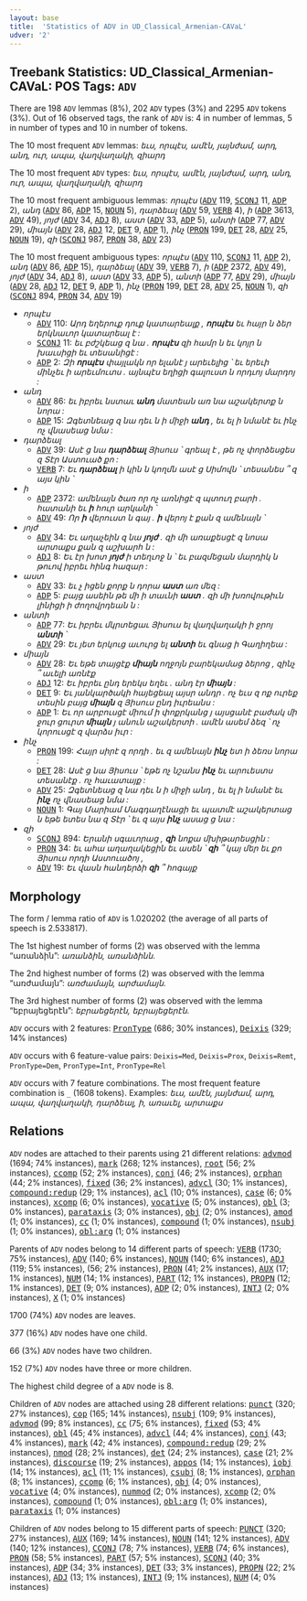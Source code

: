 ```yaml
---
layout: base
title:  'Statistics of ADV in UD_Classical_Armenian-CAVaL'
udver: '2'
---
```


## Treebank Statistics: UD_Classical_Armenian-CAVaL: POS Tags: `ADV`

There are 198 `ADV` lemmas (8%), 202 `ADV` types (3%) and 2295 `ADV` tokens (3%).
Out of 16 observed tags, the rank of `ADV` is: 4 in number of lemmas, 5 in number of types and 10 in number of tokens.

The 10 most frequent `ADV` lemmas: <em>եւս, որպէս, ամէն, յայնժամ, արդ, անդ, ուր, ապա, վաղվաղակի, զիարդ</em>

The 10 most frequent `ADV` types:  <em>եւս, որպէս, ամէն, յայնժամ, արդ, անդ, ուր, ապա, վաղվաղակի, զիարդ</em>

The 10 most frequent ambiguous lemmas: <em>որպէս</em> (<tt><a href="xcl_caval-pos-ADV.html">ADV</a></tt> 119, <tt><a href="xcl_caval-pos-SCONJ.html">SCONJ</a></tt> 11, <tt><a href="xcl_caval-pos-ADP.html">ADP</a></tt> 2), <em>անդ</em> (<tt><a href="xcl_caval-pos-ADV.html">ADV</a></tt> 86, <tt><a href="xcl_caval-pos-ADP.html">ADP</a></tt> 15, <tt><a href="xcl_caval-pos-NOUN.html">NOUN</a></tt> 5), <em>դարձեալ</em> (<tt><a href="xcl_caval-pos-ADV.html">ADV</a></tt> 59, <tt><a href="xcl_caval-pos-VERB.html">VERB</a></tt> 4), <em>ի</em> (<tt><a href="xcl_caval-pos-ADP.html">ADP</a></tt> 3613, <tt><a href="xcl_caval-pos-ADV.html">ADV</a></tt> 49), <em>յոյժ</em> (<tt><a href="xcl_caval-pos-ADV.html">ADV</a></tt> 34, <tt><a href="xcl_caval-pos-ADJ.html">ADJ</a></tt> 8), <em>աստ</em> (<tt><a href="xcl_caval-pos-ADV.html">ADV</a></tt> 33, <tt><a href="xcl_caval-pos-ADP.html">ADP</a></tt> 5), <em>անտի</em> (<tt><a href="xcl_caval-pos-ADP.html">ADP</a></tt> 77, <tt><a href="xcl_caval-pos-ADV.html">ADV</a></tt> 29), <em>միայն</em> (<tt><a href="xcl_caval-pos-ADV.html">ADV</a></tt> 28, <tt><a href="xcl_caval-pos-ADJ.html">ADJ</a></tt> 12, <tt><a href="xcl_caval-pos-DET.html">DET</a></tt> 9, <tt><a href="xcl_caval-pos-ADP.html">ADP</a></tt> 1), <em>ինչ</em> (<tt><a href="xcl_caval-pos-PRON.html">PRON</a></tt> 199, <tt><a href="xcl_caval-pos-DET.html">DET</a></tt> 28, <tt><a href="xcl_caval-pos-ADV.html">ADV</a></tt> 25, <tt><a href="xcl_caval-pos-NOUN.html">NOUN</a></tt> 19), <em>զի</em> (<tt><a href="xcl_caval-pos-SCONJ.html">SCONJ</a></tt> 987, <tt><a href="xcl_caval-pos-PRON.html">PRON</a></tt> 38, <tt><a href="xcl_caval-pos-ADV.html">ADV</a></tt> 23)

The 10 most frequent ambiguous types:  <em>որպէս</em> (<tt><a href="xcl_caval-pos-ADV.html">ADV</a></tt> 110, <tt><a href="xcl_caval-pos-SCONJ.html">SCONJ</a></tt> 11, <tt><a href="xcl_caval-pos-ADP.html">ADP</a></tt> 2), <em>անդ</em> (<tt><a href="xcl_caval-pos-ADV.html">ADV</a></tt> 86, <tt><a href="xcl_caval-pos-ADP.html">ADP</a></tt> 15), <em>դարձեալ</em> (<tt><a href="xcl_caval-pos-ADV.html">ADV</a></tt> 39, <tt><a href="xcl_caval-pos-VERB.html">VERB</a></tt> 7), <em>ի</em> (<tt><a href="xcl_caval-pos-ADP.html">ADP</a></tt> 2372, <tt><a href="xcl_caval-pos-ADV.html">ADV</a></tt> 49), <em>յոյժ</em> (<tt><a href="xcl_caval-pos-ADV.html">ADV</a></tt> 34, <tt><a href="xcl_caval-pos-ADJ.html">ADJ</a></tt> 8), <em>աստ</em> (<tt><a href="xcl_caval-pos-ADV.html">ADV</a></tt> 33, <tt><a href="xcl_caval-pos-ADP.html">ADP</a></tt> 5), <em>անտի</em> (<tt><a href="xcl_caval-pos-ADP.html">ADP</a></tt> 77, <tt><a href="xcl_caval-pos-ADV.html">ADV</a></tt> 29), <em>միայն</em> (<tt><a href="xcl_caval-pos-ADV.html">ADV</a></tt> 28, <tt><a href="xcl_caval-pos-ADJ.html">ADJ</a></tt> 12, <tt><a href="xcl_caval-pos-DET.html">DET</a></tt> 9, <tt><a href="xcl_caval-pos-ADP.html">ADP</a></tt> 1), <em>ինչ</em> (<tt><a href="xcl_caval-pos-PRON.html">PRON</a></tt> 199, <tt><a href="xcl_caval-pos-DET.html">DET</a></tt> 28, <tt><a href="xcl_caval-pos-ADV.html">ADV</a></tt> 25, <tt><a href="xcl_caval-pos-NOUN.html">NOUN</a></tt> 1), <em>զի</em> (<tt><a href="xcl_caval-pos-SCONJ.html">SCONJ</a></tt> 894, <tt><a href="xcl_caval-pos-PRON.html">PRON</a></tt> 34, <tt><a href="xcl_caval-pos-ADV.html">ADV</a></tt> 19)


* <em>որպէս</em>
  * <tt><a href="xcl_caval-pos-ADV.html">ADV</a></tt> 110: <em>Արդ եղերուք դուք կատարեալք , <b>որպէս</b> եւ հայր ն ձեր երկնաւոր կատարեալ է :</em>
  * <tt><a href="xcl_caval-pos-SCONJ.html">SCONJ</a></tt> 11: <em>եւ բժշկեաց զ նա . <b>որպէս</b> զի համր ն եւ կոյր ն խաւսիցի եւ տեսանիցէ :</em>
  * <tt><a href="xcl_caval-pos-ADP.html">ADP</a></tt> 2: <em>Զի <b>որպէս</b> փայլակն որ ելանէ յ արեւելից ՝ եւ երեւի մինչեւ ի արեւմուտս . այնպէս եղիցի գալուստ ն որդւոյ մարդոյ :</em>
* <em>անդ</em>
  * <tt><a href="xcl_caval-pos-ADV.html">ADV</a></tt> 86: <em>եւ իբրեւ նստաւ <b>անդ</b> մատեան առ նա աշակերտք ն նորա :</em>
  * <tt><a href="xcl_caval-pos-ADP.html">ADP</a></tt> 15: <em>Զգետնեաց զ նա դեւ ն ի միջի <b>անդ</b> , եւ ել ի նմանէ եւ ինչ ոչ վնասեաց նմա :</em>
* <em>դարձեալ</em>
  * <tt><a href="xcl_caval-pos-ADV.html">ADV</a></tt> 39: <em>Ասէ ց նա <b>դարձեալ</b> Յիսուս ՝ գրեալ է , թե ոչ փորձեսցես զ Տէր Աստուած քո :</em>
  * <tt><a href="xcl_caval-pos-VERB.html">VERB</a></tt> 7: <em>Եւ <b>դարձեալ</b> ի կին ն կողմն ասէ ց Սիմովն ՝ տեսանես ՞ զ այս կին ՝</em>
* <em>ի</em>
  * <tt><a href="xcl_caval-pos-ADP.html">ADP</a></tt> 2372: <em>ամենայն ծառ որ ոչ առնիցէ զ պտուղ բարի . հատանի եւ <b>ի</b> հուր արկանի ՝</em>
  * <tt><a href="xcl_caval-pos-ADV.html">ADV</a></tt> 49: <em>Որ <b>ի</b> վերուստ ն գայ . <b>ի</b> վերոյ է քան զ ամենայն ՝</em>
* <em>յոյժ</em>
  * <tt><a href="xcl_caval-pos-ADV.html">ADV</a></tt> 34: <em>Եւ աղաչեին զ նա <b>յոյժ</b> . զի մի առաքեսցէ զ նոսա արտաքս քան զ աշխարհ ն :</em>
  * <tt><a href="xcl_caval-pos-ADJ.html">ADJ</a></tt> 8: <em>Եւ էր խոտ <b>յոյժ</b> ի տեղւոջ ն ՝ եւ բազմեցան մարդիկ ն թուով իբրեւ հինգ հազար :</em>
* <em>աստ</em>
  * <tt><a href="xcl_caval-pos-ADV.html">ADV</a></tt> 33: <em>եւ չ իցեն քորք ն դորա <b>աստ</b> առ մեզ :</em>
  * <tt><a href="xcl_caval-pos-ADP.html">ADP</a></tt> 5: <em>բայց ասեին թե մի ի տաւնի <b>աստ</b> . զի մի խռովութիւն լինիցի ի ժողովրդեան ն :</em>
* <em>անտի</em>
  * <tt><a href="xcl_caval-pos-ADP.html">ADP</a></tt> 77: <em>Եւ իբրեւ մկրտեցաւ Յիսուս ել վաղվաղակի ի ջրոյ <b>անտի</b> ՝</em>
  * <tt><a href="xcl_caval-pos-ADV.html">ADV</a></tt> 29: <em>Եւ յետ երկուց աւուրց ել <b>անտի</b> եւ գնաց ի Գաղիղեա :</em>
* <em>միայն</em>
  * <tt><a href="xcl_caval-pos-ADV.html">ADV</a></tt> 28: <em>Եւ եթե տայցէք <b>միայն</b> ողջոյն բարեկամաց ձերոց , զինչ ՞ աւելի առնէք</em>
  * <tt><a href="xcl_caval-pos-ADJ.html">ADJ</a></tt> 12: <em>Եւ իբրեւ ընդ երեկս եղեւ . անդ էր <b>միայն</b> :</em>
  * <tt><a href="xcl_caval-pos-DET.html">DET</a></tt> 9: <em>Եւ յանկարծակի հայեցեալ այսր անդր . ոչ եւս զ ոք ուրեք տեսին բայց <b>միայն</b> զ Յիսուս ընդ իւրեանս :</em>
  * <tt><a href="xcl_caval-pos-ADP.html">ADP</a></tt> 1: <em>Եւ որ արբուսցէ միում ի փոքրկանց յ այսցանէ բաժակ մի ջուր ցուրտ <b>միայն</b> յ անուն աշակերտի . ամէն ասեմ ձեզ ՝ ոչ կորուսցէ զ վարձս իւր :</em>
* <em>ինչ</em>
  * <tt><a href="xcl_caval-pos-PRON.html">PRON</a></tt> 199: <em>Հայր սիրէ զ որդի . եւ զ ամենայն <b>ինչ</b> ետ ի ձեռս նորա :</em>
  * <tt><a href="xcl_caval-pos-DET.html">DET</a></tt> 28: <em>Ասէ ց նա Յիսուս ՝ եթե ոչ նշանս <b>ինչ</b> եւ արուեստս տեսանէք . ոչ հաւատայք :</em>
  * <tt><a href="xcl_caval-pos-ADV.html">ADV</a></tt> 25: <em>Զգետնեաց զ նա դեւ ն ի միջի անդ , եւ ել ի նմանէ եւ <b>ինչ</b> ոչ վնասեաց նմա :</em>
  * <tt><a href="xcl_caval-pos-NOUN.html">NOUN</a></tt> 1: <em>Գայ Մարիամ Մագդաղէնացի եւ պատմէ աշակերտաց ն եթե ետես նա զ Տէր ՝ եւ զ այս <b>ինչ</b> ասաց ց նա :</em>
* <em>զի</em>
  * <tt><a href="xcl_caval-pos-SCONJ.html">SCONJ</a></tt> 894: <em>Երանի սգաւորաց , <b>զի</b> նոքա մխիթարեսցին :</em>
  * <tt><a href="xcl_caval-pos-PRON.html">PRON</a></tt> 34: <em>եւ ահա աղաղակեցին եւ ասեն ՝ <b>զի</b> ՞ կայ մեր եւ քո Յիսուս որդի Աստուածոյ ,</em>
  * <tt><a href="xcl_caval-pos-ADV.html">ADV</a></tt> 19: <em>Եւ վասն հանդերձի <b>զի</b> ՞ հոգայք</em>

## Morphology

The form / lemma ratio of `ADV` is 1.020202 (the average of all parts of speech is 2.533817).

The 1st highest number of forms (2) was observed with the lemma “առանձին”: <em>առանձին, առանձինն</em>.

The 2nd highest number of forms (2) was observed with the lemma “առժամայն”: <em>առժամայն, արժամայն</em>.

The 3rd highest number of forms (2) was observed with the lemma “եբրայեցերէն”: <em>եբրաեցերէն, եբրայեցերէն</em>.

`ADV` occurs with 2 features: <tt><a href="xcl_caval-feat-PronType.html">PronType</a></tt> (686; 30% instances), <tt><a href="xcl_caval-feat-Deixis.html">Deixis</a></tt> (329; 14% instances)

`ADV` occurs with 6 feature-value pairs: `Deixis=Med`, `Deixis=Prox`, `Deixis=Remt`, `PronType=Dem`, `PronType=Int`, `PronType=Rel`

`ADV` occurs with 7 feature combinations.
The most frequent feature combination is `_` (1608 tokens).
Examples: <em>եւս, ամէն, յայնժամ, արդ, ապա, վաղվաղակի, դարձեալ, ի, առաւել, արտաքս</em>


## Relations

`ADV` nodes are attached to their parents using 21 different relations: <tt><a href="xcl_caval-dep-advmod.html">advmod</a></tt> (1694; 74% instances), <tt><a href="xcl_caval-dep-mark.html">mark</a></tt> (268; 12% instances), <tt><a href="xcl_caval-dep-root.html">root</a></tt> (56; 2% instances), <tt><a href="xcl_caval-dep-ccomp.html">ccomp</a></tt> (52; 2% instances), <tt><a href="xcl_caval-dep-conj.html">conj</a></tt> (46; 2% instances), <tt><a href="xcl_caval-dep-orphan.html">orphan</a></tt> (44; 2% instances), <tt><a href="xcl_caval-dep-fixed.html">fixed</a></tt> (36; 2% instances), <tt><a href="xcl_caval-dep-advcl.html">advcl</a></tt> (30; 1% instances), <tt><a href="xcl_caval-dep-compound-redup.html">compound:redup</a></tt> (29; 1% instances), <tt><a href="xcl_caval-dep-acl.html">acl</a></tt> (10; 0% instances), <tt><a href="xcl_caval-dep-case.html">case</a></tt> (6; 0% instances), <tt><a href="xcl_caval-dep-xcomp.html">xcomp</a></tt> (6; 0% instances), <tt><a href="xcl_caval-dep-vocative.html">vocative</a></tt> (5; 0% instances), <tt><a href="xcl_caval-dep-obl.html">obl</a></tt> (3; 0% instances), <tt><a href="xcl_caval-dep-parataxis.html">parataxis</a></tt> (3; 0% instances), <tt><a href="xcl_caval-dep-obj.html">obj</a></tt> (2; 0% instances), <tt><a href="xcl_caval-dep-amod.html">amod</a></tt> (1; 0% instances), <tt><a href="xcl_caval-dep-cc.html">cc</a></tt> (1; 0% instances), <tt><a href="xcl_caval-dep-compound.html">compound</a></tt> (1; 0% instances), <tt><a href="xcl_caval-dep-nsubj.html">nsubj</a></tt> (1; 0% instances), <tt><a href="xcl_caval-dep-obl-arg.html">obl:arg</a></tt> (1; 0% instances)

Parents of `ADV` nodes belong to 14 different parts of speech: <tt><a href="xcl_caval-pos-VERB.html">VERB</a></tt> (1730; 75% instances), <tt><a href="xcl_caval-pos-ADV.html">ADV</a></tt> (140; 6% instances), <tt><a href="xcl_caval-pos-NOUN.html">NOUN</a></tt> (140; 6% instances), <tt><a href="xcl_caval-pos-ADJ.html">ADJ</a></tt> (119; 5% instances),  (56; 2% instances), <tt><a href="xcl_caval-pos-PRON.html">PRON</a></tt> (41; 2% instances), <tt><a href="xcl_caval-pos-AUX.html">AUX</a></tt> (17; 1% instances), <tt><a href="xcl_caval-pos-NUM.html">NUM</a></tt> (14; 1% instances), <tt><a href="xcl_caval-pos-PART.html">PART</a></tt> (12; 1% instances), <tt><a href="xcl_caval-pos-PROPN.html">PROPN</a></tt> (12; 1% instances), <tt><a href="xcl_caval-pos-DET.html">DET</a></tt> (9; 0% instances), <tt><a href="xcl_caval-pos-ADP.html">ADP</a></tt> (2; 0% instances), <tt><a href="xcl_caval-pos-INTJ.html">INTJ</a></tt> (2; 0% instances), <tt><a href="xcl_caval-pos-X.html">X</a></tt> (1; 0% instances)

1700 (74%) `ADV` nodes are leaves.

377 (16%) `ADV` nodes have one child.

66 (3%) `ADV` nodes have two children.

152 (7%) `ADV` nodes have three or more children.

The highest child degree of a `ADV` node is 8.

Children of `ADV` nodes are attached using 28 different relations: <tt><a href="xcl_caval-dep-punct.html">punct</a></tt> (320; 27% instances), <tt><a href="xcl_caval-dep-cop.html">cop</a></tt> (165; 14% instances), <tt><a href="xcl_caval-dep-nsubj.html">nsubj</a></tt> (109; 9% instances), <tt><a href="xcl_caval-dep-advmod.html">advmod</a></tt> (99; 8% instances), <tt><a href="xcl_caval-dep-cc.html">cc</a></tt> (75; 6% instances), <tt><a href="xcl_caval-dep-fixed.html">fixed</a></tt> (53; 4% instances), <tt><a href="xcl_caval-dep-obl.html">obl</a></tt> (45; 4% instances), <tt><a href="xcl_caval-dep-advcl.html">advcl</a></tt> (44; 4% instances), <tt><a href="xcl_caval-dep-conj.html">conj</a></tt> (43; 4% instances), <tt><a href="xcl_caval-dep-mark.html">mark</a></tt> (42; 4% instances), <tt><a href="xcl_caval-dep-compound-redup.html">compound:redup</a></tt> (29; 2% instances), <tt><a href="xcl_caval-dep-nmod.html">nmod</a></tt> (28; 2% instances), <tt><a href="xcl_caval-dep-det.html">det</a></tt> (24; 2% instances), <tt><a href="xcl_caval-dep-case.html">case</a></tt> (21; 2% instances), <tt><a href="xcl_caval-dep-discourse.html">discourse</a></tt> (19; 2% instances), <tt><a href="xcl_caval-dep-appos.html">appos</a></tt> (14; 1% instances), <tt><a href="xcl_caval-dep-iobj.html">iobj</a></tt> (14; 1% instances), <tt><a href="xcl_caval-dep-acl.html">acl</a></tt> (11; 1% instances), <tt><a href="xcl_caval-dep-csubj.html">csubj</a></tt> (8; 1% instances), <tt><a href="xcl_caval-dep-orphan.html">orphan</a></tt> (8; 1% instances), <tt><a href="xcl_caval-dep-ccomp.html">ccomp</a></tt> (6; 1% instances), <tt><a href="xcl_caval-dep-obj.html">obj</a></tt> (4; 0% instances), <tt><a href="xcl_caval-dep-vocative.html">vocative</a></tt> (4; 0% instances), <tt><a href="xcl_caval-dep-nummod.html">nummod</a></tt> (2; 0% instances), <tt><a href="xcl_caval-dep-xcomp.html">xcomp</a></tt> (2; 0% instances), <tt><a href="xcl_caval-dep-compound.html">compound</a></tt> (1; 0% instances), <tt><a href="xcl_caval-dep-obl-arg.html">obl:arg</a></tt> (1; 0% instances), <tt><a href="xcl_caval-dep-parataxis.html">parataxis</a></tt> (1; 0% instances)

Children of `ADV` nodes belong to 15 different parts of speech: <tt><a href="xcl_caval-pos-PUNCT.html">PUNCT</a></tt> (320; 27% instances), <tt><a href="xcl_caval-pos-AUX.html">AUX</a></tt> (169; 14% instances), <tt><a href="xcl_caval-pos-NOUN.html">NOUN</a></tt> (141; 12% instances), <tt><a href="xcl_caval-pos-ADV.html">ADV</a></tt> (140; 12% instances), <tt><a href="xcl_caval-pos-CCONJ.html">CCONJ</a></tt> (78; 7% instances), <tt><a href="xcl_caval-pos-VERB.html">VERB</a></tt> (74; 6% instances), <tt><a href="xcl_caval-pos-PRON.html">PRON</a></tt> (58; 5% instances), <tt><a href="xcl_caval-pos-PART.html">PART</a></tt> (57; 5% instances), <tt><a href="xcl_caval-pos-SCONJ.html">SCONJ</a></tt> (40; 3% instances), <tt><a href="xcl_caval-pos-ADP.html">ADP</a></tt> (34; 3% instances), <tt><a href="xcl_caval-pos-DET.html">DET</a></tt> (33; 3% instances), <tt><a href="xcl_caval-pos-PROPN.html">PROPN</a></tt> (22; 2% instances), <tt><a href="xcl_caval-pos-ADJ.html">ADJ</a></tt> (13; 1% instances), <tt><a href="xcl_caval-pos-INTJ.html">INTJ</a></tt> (9; 1% instances), <tt><a href="xcl_caval-pos-NUM.html">NUM</a></tt> (4; 0% instances)

